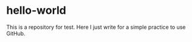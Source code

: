 # hello-world
This is a repository for test.
Here I just write for a simple practice to use GitHub.
